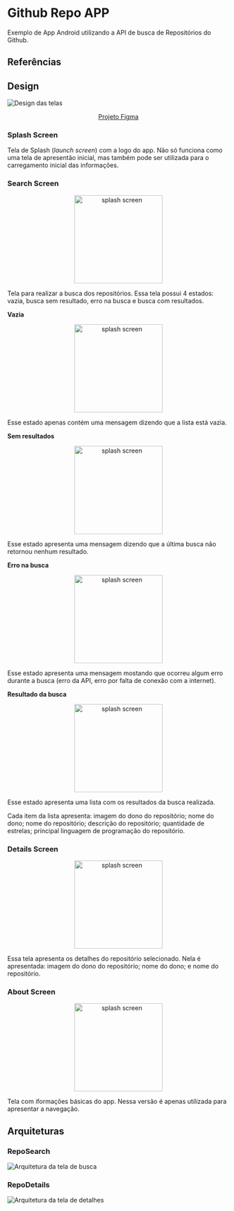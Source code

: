 # Github Repo APP

Exemplo de App Android utilizando a API de busca de Repositórios do Github.

## Referências

## Design

![Design das telas](./images/screens.png)

<div style="text-align:center">
<a href="https://www.figma.com/file/NnPw1t8RDT3MtcbouWoMQ3/github-repo-search?node-id=0%3A1">Projeto Figma</a>
</div>

### Splash Screen

Tela de Splash (_launch screen_) com a logo do app. Não só funciona como uma tela de apresentão inicial, mas também pode ser utilizada para o carregamento inicial das informações.

### Search Screen

<div align="center">
<img width="200px" src="./images/splashscreen.png" alt="splash screen" />
</div>

Tela para realizar a busca dos repositórios. Essa tela possui 4 estados: vazia,
busca sem resultado, erro na busca e busca com resultados.

**Vazia**

<div align="center">
<img width="200px" src="./images/emptysearch.png" alt="splash screen" />
</div>

Esse estado apenas contém uma mensagem dizendo que a lista está vazia.

**Sem resultados**

<div align="center">
<img width="200px" src="./images/noresults.png" alt="splash screen" />
</div>

Esse estado apresenta uma mensagem dizendo que a última busca não retornou nenhum
resultado.

**Erro na busca**

<div align="center">
<img width="200px" src="./images/searcherror.png" alt="splash screen" />
</div>

Esse estado apresenta uma mensagem mostando que ocorreu algum erro durante a busca
(erro da API, erro por falta de conexão com a internet).

**Resultado da busca**

<div align="center">
<img width="200px" src="./images/searchresult.png" alt="splash screen" />
</div>

Esse estado apresenta uma lista com os resultados da busca realizada.

Cada item da lista apresenta: imagem do dono do repositório; nome do dono;
nome do repositório; descrição do repositório; quantidade de estrelas; principal
linguagem de programação do repositório.

### Details Screen

<div align="center">
<img width="200px" src="./images/details.png" alt="splash screen" />
</div>

Essa tela apresenta os detalhes do repositório selecionado. Nela é apresentada:
imagem do dono do repositório; nome do dono; e nome do repositório.

### About Screen

<div align="center">
<img width="200px" src="./images/aboutscreen.png" alt="splash screen" />
</div>

Tela com iformações básicas do app. Nessa versão é apenas utilizada para apresentar
a navegação.

## Arquiteturas

### RepoSearch

![Arquitetura da tela de busca](./images/reposearch-arch.png)

### RepoDetails

![Arquitetura da tela de detalhes](./images/repodetails-arch.png)
